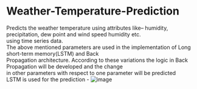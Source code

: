 # Weather-Temperature-Prediction

Predicts the weather temperature using attributes like– humidity, precipitation, dew point and wind speed humidity etc. <br />
using time series data.<br />
The above mentioned parameters are used in the implementation of Long short-term memory(LSTM) and Back <br />
Propagation architecture. According to these variations the logic in Back Propagation will be developed and the change <br />
in other parameters with respect to one parameter will be predicted <br />
LSTM is used for the prediction - 
![image](https://user-images.githubusercontent.com/75140674/191423645-d6f5105d-c1a8-4eb3-bb94-b4542ffb2cf9.png)
